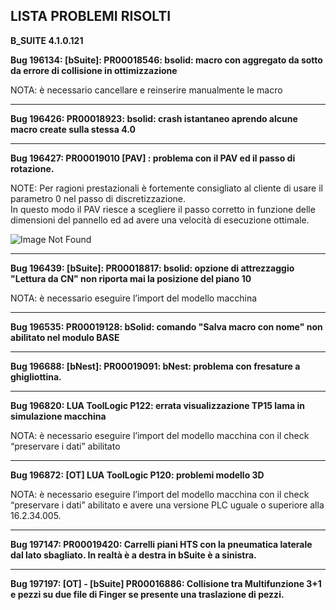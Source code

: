 **LISTA PROBLEMI RISOLTI**
-----------------------------------------------------------------------------------------
**B_SUITE 4.1.0.121**<br>

**Bug 196134: [bSuite]: PR00018546: bsolid: macro con aggregato da sotto da errore di collisione in ottimizzazione**<br>

NOTA: è necessario cancellare e reinserire manualmente le macro

<hr>

**Bug 196426: PR00018923: bsolid: crash istantaneo aprendo alcune macro create sulla stessa 4.0**<br>

<hr>

**Bug 196427: PR00019010 [PAV] : problema con il PAV ed il passo di rotazione.**<br>

NOTE: Per ragioni prestazionali è fortemente consigliato al cliente di usare il parametro 0 nel passo di discretizzazione.<br>
In questo modo il PAV riesce a scegliere il passo corretto in funzione delle dimensioni del pannello ed ad avere una velocità di esecuzione ottimale.<br>

![Image Not Found](Image/Aspose.Words.e2c3cee3-53df-4b7a-addd-d7c5f876f6df.005.png) 

<hr>

**Bug 196439: [bSuite]: PR00018817: bsolid: opzione di attrezzaggio "Lettura da CN" non riporta mai la posizione del piano 10**<br>

NOTA: è necessario eseguire l’import del modello macchina

<hr>

**Bug 196535: PR00019128: bSolid: comando "Salva macro con nome" non abilitato nel modulo BASE**<br>

<hr>

**Bug 196688: [bNest]: PR00019091: bNest: problema con fresature a ghigliottina.**<br>

<hr>

**Bug 196820: LUA ToolLogic P122: errata visualizzazione TP15 lama in simulazione macchina**<br>

NOTA: è necessario eseguire l’import del modello macchina con il check “preservare i dati” abilitato

<hr>

**Bug 196872: [OT] LUA ToolLogic P120: problemi modello 3D**<br>

NOTA: è necessario eseguire l’import del modello macchina con il check “preservare i dati” abilitato e avere una versione PLC uguale o superiore alla 16.2.34.005.

<hr>

**Bug 197147: PR00019420: Carrelli piani HTS con la pneumatica laterale dal lato sbagliato. In realtà è a destra in bSuite è a sinistra.**<br>

<hr>

**Bug 197197: [OT] - [bSuite] PR00016886: Collisione tra Multifunzione 3+1 e pezzi su due file di Finger se presente una traslazione di pezzi.**<br>
